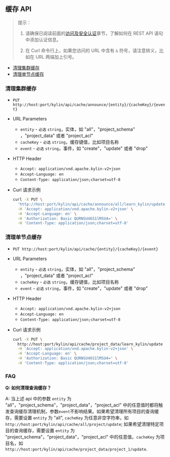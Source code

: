 ## 缓存 API

> 提示：
>
> 1. 请确保已阅读前面的[访问及安全认证](authentication.cn.md)章节，了解如何在 REST API 语句中添加认证信息。
>
> 2. 在 Curl 命令行上，如果您访问的 URL 中含有 `&` 符号，请注意转义，比如在 URL 两端加上引号。



* [清理集群缓存](#清理集群缓存)
* [清理单节点缓存](#清理单节点缓存)



### 清理集群缓存

- `PUT http://host:port/kylin/api/cache/announce/{entity}/{cacheKey}/{event}`

- URL Parameters
  - `entity` - `必选` `string`，实体，如 "all"，"project_schema" ，"project_data" 或者 "project_acl" 
  - `cacheKey` - `必选` `string`，缓存键值，比如项目名称
  - `event` - `必选` `string`，事件，如 "create"，"update" 或者 "drop"

- HTTP Header
  - `Accept: application/vnd.apache.kylin-v2+json`
  - `Accept-Language: en`
  - `Content-Type: application/json;charset=utf-8`

- Curl 请求示例

  ```sh
  curl -X PUT \
    'http://host:port/kylin/api/cache/announce/all/learn_kylin/update' \
    -H 'Accept: application/vnd.apache.kylin-v2+json' \
    -H 'Accept-Language: en' \
    -H 'Authorization: Basic QURNSU46S1lMSU4=' \
    -H 'Content-Type: application/json;charset=utf-8'
  ```



### 清理单节点缓存

- `PUT http://host:port/kylin/api/cache/{entity}/{cacheKey}/{event}`

- URL Parameters
  - `entity` - `必选` `string`，实体，如 "all"，"project_schema" ，"project_data" 或者 "project_acl" 
  - `cacheKey` - `必选` `string`，缓存键值，比如项目名称
  - `event` - `必选` `string`，事件，如 "create"，"update" 或者 "drop"

- HTTP Header
  - `Accept: application/vnd.apache.kylin-v2+json`
  - `Accept-Language: en`
  - `Content-Type: application/json;charset=utf-8`

- Curl 请求示例

  ```sh
  curl -X PUT \
    http://host:port/kylin/api/cache/project_data/learn_kylin/update \
    -H 'Accept: application/vnd.apache.kylin-v2+json' \
    -H 'Accept-Language: en' \
    -H 'Authorization: Basic QURNSU46S1lMSU4=' \
    -H 'Content-Type: application/json;charset=utf-8'
  ```

### FAQ

**Q: 如何清理查询缓存？**

A: 当上述 api 中的参数 `entity` 为 "all"，"project_schema"，"project_data"，"project_acl" 中的任意值时都将触发查询缓存清理机制，参数`event`不影响结果。如果希望清理所有项目的查询缓存，需要设置 `entity` 为 "all", `cacheKey` 为任意非空字符串，如 `http://host:port/kylin/api/cache/all/project/update`; 如果希望清理特定项目的查询缓存，需要设置 `entity` 为 "project_schema"，"project_data"，"project_acl" 中的任意值，`cacheKey` 为项目名，如 `http://host:port/kylin/api/cache/project_data/project_1/update`.